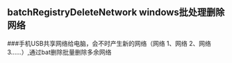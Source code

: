 ## batchRegistryDeleteNetwork windows批处理删除网络
###手机USB共享网络给电脑，会不时产生新的网络（网络 1、网络 2、网络 3......）,通过bat删除批量删除多余网络
